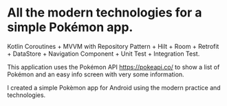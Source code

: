 # All the modern technologies for a simple Pokémon app.

Kotlin Coroutines + MVVM with Repository Pattern + Hilt + Room + Retrofit + DataStore + Navigation Component + Unit Test + Integration Test.


This application uses the Pokémon API https://pokeapi.co/ to show a list of Pokémon and an easy info screen with very some information.

I created a simple Pokèmon app for Android using the modern practice and technologies.
